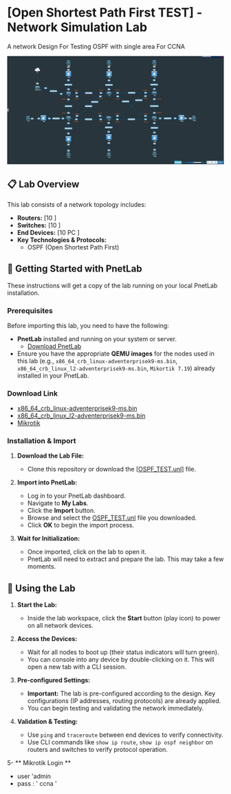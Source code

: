 # [Open Shortest Path First TEST] - Network Simulation Lab

A network Design For Testing OSPF with single area For CCNA 

![Network Topology Diagram](https://github.com/MMDoraghi/OSPF-LAB-CISCO-CCNA/blob/main/OSPF%20LAB.jpg) 

## 📋 Lab Overview

This lab consists of a network  topology includes:

*   **Routers:** [10  ]
*   **Switches:** [10  ]
*   **End Devices:** [10 PC ]
*   **Key Technologies & Protocols:**
    *   OSPF (Open Shortest Path First)
    
## 🚀 Getting Started with PnetLab

These instructions will get a copy of the lab running on your local PnetLab installation.

### Prerequisites

Before importing this lab, you need to have the following:
*   **PnetLab** installed and running on your system or server.
    *   [Download PnetLab](https://www.pnetlab.com/)
*   Ensure you have the appropriate **QEMU images** for the nodes used in this lab (e.g., `x86_64_crb_linux-adventerprisek9-ms.bin`, `x86_64_crb_linux_l2-adventerprisek9-ms.bin`, `Mikortik 7.19`) already installed in your PnetLab.

### Download Link 

   *  [x86_64_crb_linux-adventerprisek9-ms.bin](https://download.netlabplus.com/images/Cisco/IOL/IOS%20XE%2017/)  
   *  [x86_64_crb_linux_l2-adventerprisek9-ms.bin](https://download.netlabplus.com/images/Cisco/IOL/IOS%20XE%2017/) 
   *  [Mikrotik](https://download.mikrotik.com/routeros/7.19.3/chr-7.19.3.img.zip)


### Installation & Import

1.  **Download the Lab File:**
    *   Clone this repository or download the [[OSPF_TEST.unl](https://github.com/MMDoraghi/OSPF-LAB-CISCO-CCNA/blob/main/OSPF%20Testing.unl)] file.

2.  **Import into PnetLab:**
    *   Log in to your PnetLab dashboard.
    *   Navigate to **My Labs**.
    *   Click the **Import** button.
    *   Browse and select the [OSPF_TEST.unl](https://github.com/MMDoraghi/OSPF-LAB-CISCO-CCNA/blob/main/OSPF%20Testing.unl) file you downloaded.
    *   Click **OK** to begin the import process.

3.  **Wait for Initialization:**
    *   Once imported, click on the lab to open it.
    *   PnetLab will need to extract and prepare the lab. This may take a few moments.

## 🧪 Using the Lab

1.  **Start the Lab:**
    *   Inside the lab workspace, click the **Start** button (play icon) to power on all network devices.

2.  **Access the Devices:**
    *   Wait for all nodes to boot up (their status indicators will turn green).
    *   You can console into any device by double-clicking on it. This will open a new tab with a CLI session.

3.  **Pre-configured Settings:**
    *   **Important:** The lab is pre-configured according to the design. Key configurations (IP addresses, routing protocols) are already applied.
    *   You can begin testing and validating the network immediately.

4.  **Validation & Testing:**
    *   Use `ping` and `traceroute` between end devices to verify connectivity.
    *   Use CLI commands like `show ip route`, `show ip ospf neighbor`  on routers and switches to verify protocol operation.

5- ** Mikrotik Login ** 
   * user 'admin 
   * pass : ' ccna ' 






